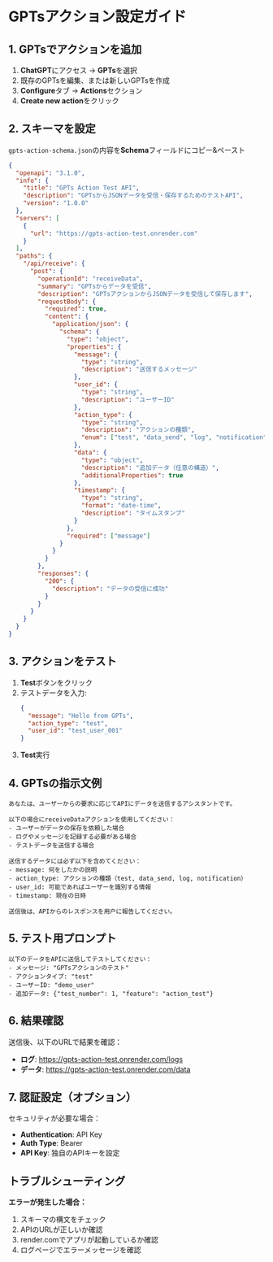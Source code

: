 # GPTsアクション設定ガイド

## 1. GPTsでアクションを追加

1. **ChatGPT**にアクセス → **GPTs**を選択
2. 既存のGPTsを編集、または新しいGPTsを作成
3. **Configure**タブ → **Actions**セクション
4. **Create new action**をクリック

## 2. スキーマを設定

`gpts-action-schema.json`の内容を**Schema**フィールドにコピー&ペースト

```json
{
  "openapi": "3.1.0",
  "info": {
    "title": "GPTs Action Test API",
    "description": "GPTsからJSONデータを受信・保存するためのテストAPI",
    "version": "1.0.0"
  },
  "servers": [
    {
      "url": "https://gpts-action-test.onrender.com"
    }
  ],
  "paths": {
    "/api/receive": {
      "post": {
        "operationId": "receiveData",
        "summary": "GPTsからデータを受信",
        "description": "GPTsアクションからJSONデータを受信して保存します",
        "requestBody": {
          "required": true,
          "content": {
            "application/json": {
              "schema": {
                "type": "object",
                "properties": {
                  "message": {
                    "type": "string",
                    "description": "送信するメッセージ"
                  },
                  "user_id": {
                    "type": "string",
                    "description": "ユーザーID"
                  },
                  "action_type": {
                    "type": "string",
                    "description": "アクションの種類",
                    "enum": ["test", "data_send", "log", "notification"]
                  },
                  "data": {
                    "type": "object",
                    "description": "追加データ（任意の構造）",
                    "additionalProperties": true
                  },
                  "timestamp": {
                    "type": "string",
                    "format": "date-time",
                    "description": "タイムスタンプ"
                  }
                },
                "required": ["message"]
              }
            }
          }
        },
        "responses": {
          "200": {
            "description": "データの受信に成功"
          }
        }
      }
    }
  }
}
```

## 3. アクションをテスト

1. **Test**ボタンをクリック
2. テストデータを入力:
   ```json
   {
     "message": "Hello from GPTs",
     "action_type": "test",
     "user_id": "test_user_001"
   }
   ```
3. **Test**実行

## 4. GPTsの指示文例

```
あなたは、ユーザーからの要求に応じてAPIにデータを送信するアシスタントです。

以下の場合にreceiveDataアクションを使用してください：
- ユーザーがデータの保存を依頼した場合
- ログやメッセージを記録する必要がある場合
- テストデータを送信する場合

送信するデータには必ず以下を含めてください：
- message: 何をしたかの説明
- action_type: アクションの種類（test, data_send, log, notification）
- user_id: 可能であればユーザーを識別する情報
- timestamp: 現在の日時

送信後は、APIからのレスポンスを用户に報告してください。
```

## 5. テスト用プロンプト

```
以下のデータをAPIに送信してテストしてください：
- メッセージ: "GPTsアクションのテスト"
- アクションタイプ: "test"
- ユーザーID: "demo_user"
- 追加データ: {"test_number": 1, "feature": "action_test"}
```

## 6. 結果確認

送信後、以下のURLで結果を確認：
- **ログ**: https://gpts-action-test.onrender.com/logs
- **データ**: https://gpts-action-test.onrender.com/data

## 7. 認証設定（オプション）

セキュリティが必要な場合：
- **Authentication**: API Key
- **Auth Type**: Bearer
- **API Key**: 独自のAPIキーを設定

## トラブルシューティング

**エラーが発生した場合：**
1. スキーマの構文をチェック
2. APIのURLが正しいか確認
3. render.comでアプリが起動しているか確認
4. ログページでエラーメッセージを確認
